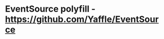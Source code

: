 EventSource polyfill - https://github.com/Yaffle/EventSource
========================================================
